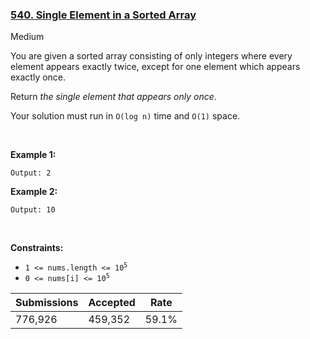 ### [540. Single Element in a Sorted Array](https://leetcode.com/problems/single-element-in-a-sorted-array/)

Medium

You are given a sorted array consisting of only integers where every element appears exactly twice, except for one element which appears exactly once.

Return _the single element that appears only once_.

Your solution must run in `` O(log n) `` time and `` O(1) `` space.

 

<strong class="example">Example 1:</strong>

```Input: nums = [1,1,2,3,3,4,4,8,8]
Output: 2
```

<strong class="example">Example 2:</strong>

```Input: nums = [3,3,7,7,10,11,11]
Output: 10
```

 

__Constraints:__

*   <code>1 <= nums.length <= 10<sup>5</sup></code>
*   <code>0 <= nums[i] <= 10<sup>5</sup></code>

| Submissions    | Accepted     | Rate   |
| -------------- | ------------ | ------ |
| 776,926 | 459,352 | 59.1% |